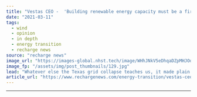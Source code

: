 ```yaml
---
title: "Vestas CEO -  'Building renewable energy capacity must be a first step in service of a broader vision'"
date: "2021-03-11"
tags: 
  - wind
  - opinion
  - in depth
  - energy transition
  - recharge news
source: "recharge news"
image_url: "https://images-global.nhst.tech/image/WHhJNkV5eDhqaDZpMHJOdjNpYVB2VWNwdVYwcndTVTJJaStJZnZuNTBIQT0=/nhst/binary/d8dbb385b158253cfff692a68376abf5"
image_fp: "/assets/img/post_thumbnails/129.jpg"
lead: "Whatever else the Texas grid collapse teaches us, it made plain that the era of extreme weather has begun. To prevent the worst impacts on our society, reaching net-zero will call for a drastic rethink of the logic of our energy systems, writes Henrik Andersen"
article_url: "https://www.rechargenews.com/energy-transition/vestas-ceo-building-renewable-energy-capacity-must-be-a-first-step-in-service-of-a-broader-vision/2-1-978764"
---
```


---
